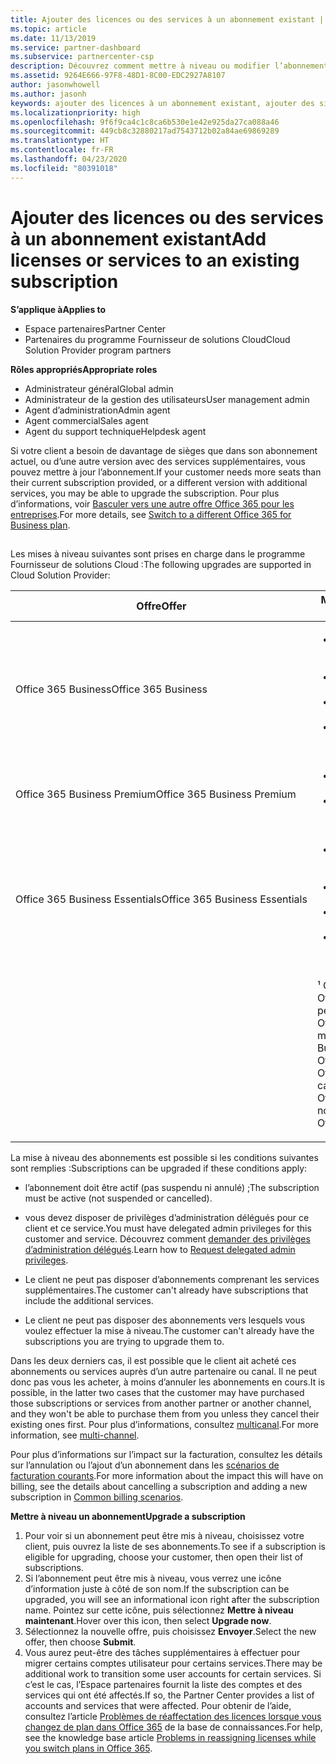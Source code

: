 ```yaml
---
title: Ajouter des licences ou des services à un abonnement existant | Espace partenaires
ms.topic: article
ms.date: 11/13/2019
ms.service: partner-dashboard
ms.subservice: partnercenter-csp
description: Découvrez comment mettre à niveau ou modifier l’abonnement d’un client, par exemple en ajoutant des licences ou des sièges ou en passant à une version différente avec d’autres services.
ms.assetid: 9264E666-97F8-48D1-8C00-EDC2927A8107
author: jasonwhowell
ms.author: jasonh
keywords: ajouter des licences à un abonnement existant, ajouter des sièges à un abonnement existant, modifier un abonnement, changer d’abonnement, acheter des licences supplémentaires pour un client
ms.localizationpriority: high
ms.openlocfilehash: 9f6f9ca4c1c8ca6b530e1e42e925da27ca088a46
ms.sourcegitcommit: 449cb8c32880217ad7543712b02a84ae69869289
ms.translationtype: HT
ms.contentlocale: fr-FR
ms.lasthandoff: 04/23/2020
ms.locfileid: "80391018"
---
```

# <a name="add-licenses-or-services-to-an-existing-subscription"></a><span data-ttu-id="17349-104">Ajouter des licences ou des services à un abonnement existant</span><span class="sxs-lookup"><span data-stu-id="17349-104">Add licenses or services to an existing subscription</span></span>

<span data-ttu-id="17349-105">**S’applique à**</span><span class="sxs-lookup"><span data-stu-id="17349-105">**Applies to**</span></span>

- <span data-ttu-id="17349-106">Espace partenaires</span><span class="sxs-lookup"><span data-stu-id="17349-106">Partner Center</span></span>
- <span data-ttu-id="17349-107">Partenaires du programme Fournisseur de solutions Cloud</span><span class="sxs-lookup"><span data-stu-id="17349-107">Cloud Solution Provider program partners</span></span>

<span data-ttu-id="17349-108">**Rôles appropriés**</span><span class="sxs-lookup"><span data-stu-id="17349-108">**Appropriate roles**</span></span>

- <span data-ttu-id="17349-109">Administrateur général</span><span class="sxs-lookup"><span data-stu-id="17349-109">Global admin</span></span>
- <span data-ttu-id="17349-110">Administrateur de la gestion des utilisateurs</span><span class="sxs-lookup"><span data-stu-id="17349-110">User management admin</span></span>
- <span data-ttu-id="17349-111">Agent d’administration</span><span class="sxs-lookup"><span data-stu-id="17349-111">Admin agent</span></span>
- <span data-ttu-id="17349-112">Agent commercial</span><span class="sxs-lookup"><span data-stu-id="17349-112">Sales agent</span></span>
- <span data-ttu-id="17349-113">Agent du support technique</span><span class="sxs-lookup"><span data-stu-id="17349-113">Helpdesk agent</span></span>

<span data-ttu-id="17349-114">Si votre client a besoin de davantage de sièges que dans son abonnement actuel, ou d’une autre version avec des services supplémentaires, vous pouvez mettre à jour l’abonnement.</span><span class="sxs-lookup"><span data-stu-id="17349-114">If your customer needs more seats than their current subscription provided, or a different version with additional services, you may be able to upgrade the subscription.</span></span> <span data-ttu-id="17349-115">Pour plus d’informations, voir [Basculer vers une autre offre Office&nbsp;365 pour les entreprises](https://go.microsoft.com/fwlink/p/?LinkId=723577).</span><span class="sxs-lookup"><span data-stu-id="17349-115">For more details, see [Switch to a different Office 365 for Business plan](https://go.microsoft.com/fwlink/p/?LinkId=723577).</span></span>

## <a href="" id="upgradesubscription"></a>


<span data-ttu-id="17349-116">Les mises à niveau suivantes sont prises en charge dans le programme Fournisseur de solutions Cloud&nbsp;:</span><span class="sxs-lookup"><span data-stu-id="17349-116">The following upgrades are supported in Cloud Solution Provider:</span></span>

<table>
<colgroup>
<col width="50%" />
<col width="50%" />
</colgroup>
<thead>
<tr class="header">
<th><span data-ttu-id="17349-117">Offre</span><span class="sxs-lookup"><span data-stu-id="17349-117">Offer</span></span></th>
<th><span data-ttu-id="17349-118">Mises à niveau possibles</span><span class="sxs-lookup"><span data-stu-id="17349-118">Possible upgrades</span></span></th>
</tr>
</thead>
<tbody>
<tr class="odd">
<td><span data-ttu-id="17349-119">Office 365 Business</span><span class="sxs-lookup"><span data-stu-id="17349-119">Office 365 Business</span></span></td>
<td><ul>
<li><span data-ttu-id="17349-120">Office&nbsp;365 Business&nbsp;Premium¹</span><span class="sxs-lookup"><span data-stu-id="17349-120">Office 365 Business Premium¹</span></span></li>
<li><span data-ttu-id="17349-121">Office 365 ProPlus</span><span class="sxs-lookup"><span data-stu-id="17349-121">Office 365 ProPlus</span></span></li>
<li><span data-ttu-id="17349-122">Office&nbsp;365 Entreprise&nbsp;E3</span><span class="sxs-lookup"><span data-stu-id="17349-122">Office 365 Enterprise E3</span></span></li>
<li><span data-ttu-id="17349-123">Office&nbsp;365 Enterprise&nbsp;E5</span><span class="sxs-lookup"><span data-stu-id="17349-123">Office 365 Enterprise E5</span></span></li>
</ul></td>
</tr>
<tr class="even">
<td><span data-ttu-id="17349-124">Office 365 Business Premium</span><span class="sxs-lookup"><span data-stu-id="17349-124">Office 365 Business Premium</span></span></td>
<td><ul>
<li><span data-ttu-id="17349-125">Office&nbsp;365 Entreprise&nbsp;E3</span><span class="sxs-lookup"><span data-stu-id="17349-125">Office 365 Enterprise E3</span></span></li>
<li><span data-ttu-id="17349-126">Office&nbsp;365 Enterprise&nbsp;E5</span><span class="sxs-lookup"><span data-stu-id="17349-126">Office 365 Enterprise E5</span></span></li>
</ul></td>
</tr>
<tr class="odd">
<td><span data-ttu-id="17349-127">Office 365 Business Essentials</span><span class="sxs-lookup"><span data-stu-id="17349-127">Office 365 Business Essentials</span></span></td>
<td><ul>
<li><span data-ttu-id="17349-128">Office&nbsp;365 Business&nbsp;Premium¹</span><span class="sxs-lookup"><span data-stu-id="17349-128">Office 365 Business Premium¹</span></span></li>
<li><span data-ttu-id="17349-129">Office&nbsp;365 Entreprise&nbsp;E1</span><span class="sxs-lookup"><span data-stu-id="17349-129">Office 365 Enterprise E1</span></span></li>
<li><span data-ttu-id="17349-130">Office&nbsp;365 Entreprise&nbsp;E3</span><span class="sxs-lookup"><span data-stu-id="17349-130">Office 365 Enterprise E3</span></span></li>
<li><span data-ttu-id="17349-131">Office&nbsp;365 Enterprise&nbsp;E5</span><span class="sxs-lookup"><span data-stu-id="17349-131">Office 365 Enterprise E5</span></span></li>
</ul></td>
</tr>
<tr class="even">
<td></td>
<td><p><span data-ttu-id="17349-132">¹ Office 365 Business India et Office 365 Business Essentials India peuvent être mis à niveau vers Office 365 Business Premium India, mais pas vers Office 365 Business Premium.</span><span class="sxs-lookup"><span data-stu-id="17349-132">¹ Office 365 Business India and Office 365 Business Essentials India can be upgraded to Office 365 Business Premium India, not to Office 365 Business Premium.</span></span></p></td>
</tr>
</tbody>
</table>

<span data-ttu-id="17349-133">La mise à niveau des abonnements est possible si les conditions suivantes sont remplies&nbsp;:</span><span class="sxs-lookup"><span data-stu-id="17349-133">Subscriptions can be upgraded if these conditions apply:</span></span>

-   <span data-ttu-id="17349-134">l’abonnement doit être actif (pas suspendu ni annulé)&nbsp;;</span><span class="sxs-lookup"><span data-stu-id="17349-134">The subscription must be active (not suspended or cancelled).</span></span>

-   <span data-ttu-id="17349-135">vous devez disposer de privilèges d’administration délégués pour ce client et ce service.</span><span class="sxs-lookup"><span data-stu-id="17349-135">You must have delegated admin privileges for this customer and service.</span></span> <span data-ttu-id="17349-136">Découvrez comment [demander des privilèges d’administration délégués](request-a-relationship-with-a-customer.md).</span><span class="sxs-lookup"><span data-stu-id="17349-136">Learn how to [Request delegated admin privileges](request-a-relationship-with-a-customer.md).</span></span>

-   <span data-ttu-id="17349-137">Le client ne peut pas disposer d’abonnements comprenant les services supplémentaires.</span><span class="sxs-lookup"><span data-stu-id="17349-137">The customer can't already have subscriptions that include the additional services.</span></span>

-   <span data-ttu-id="17349-138">Le client ne peut pas disposer des abonnements vers lesquels vous voulez effectuer la mise à niveau.</span><span class="sxs-lookup"><span data-stu-id="17349-138">The customer can't already have the subscriptions you are trying to upgrade them to.</span></span>

<span data-ttu-id="17349-139">Dans les deux derniers cas, il est possible que le client ait acheté ces abonnements ou services auprès d’un autre partenaire ou canal. Il ne peut donc pas vous les acheter, à moins d’annuler les abonnements en cours.</span><span class="sxs-lookup"><span data-stu-id="17349-139">It is possible, in the latter two cases that the customer may have purchased those subscriptions or services from another partner or another channel, and they won't be able to purchase them from you unless they cancel their existing ones first.</span></span> <span data-ttu-id="17349-140">Pour plus d’informations, consultez [multicanal](multichannel.md).</span><span class="sxs-lookup"><span data-stu-id="17349-140">For more information, see [multi-channel](multichannel.md).</span></span>

<span data-ttu-id="17349-141">Pour plus d’informations sur l’impact sur la facturation, consultez les détails sur l’annulation ou l’ajout d’un abonnement dans les [scénarios de facturation courants](common-billing-scenarios.md).</span><span class="sxs-lookup"><span data-stu-id="17349-141">For more information about the impact this will have on billing, see the details about cancelling a subscription and adding a new subscription in [Common billing scenarios](common-billing-scenarios.md).</span></span>

<span data-ttu-id="17349-142">**Mettre à niveau un abonnement**</span><span class="sxs-lookup"><span data-stu-id="17349-142">**Upgrade a subscription**</span></span>

1.  <span data-ttu-id="17349-143">Pour voir si un abonnement peut être mis à niveau, choisissez votre client, puis ouvrez la liste de ses abonnements.</span><span class="sxs-lookup"><span data-stu-id="17349-143">To see if a subscription is eligible for upgrading, choose your customer, then open their list of subscriptions.</span></span>
2.  <span data-ttu-id="17349-144">Si l’abonnement peut être mis à niveau, vous verrez une icône d’information juste à côté de son nom.</span><span class="sxs-lookup"><span data-stu-id="17349-144">If the subscription can be upgraded, you will see an informational icon right after the subscription name.</span></span> <span data-ttu-id="17349-145">Pointez sur cette icône, puis sélectionnez **Mettre à niveau maintenant**.</span><span class="sxs-lookup"><span data-stu-id="17349-145">Hover over this icon, then select **Upgrade now**.</span></span>
3.  <span data-ttu-id="17349-146">Sélectionnez la nouvelle offre, puis choisissez **Envoyer**.</span><span class="sxs-lookup"><span data-stu-id="17349-146">Select the new offer, then choose **Submit**.</span></span>
4.  <span data-ttu-id="17349-147">Vous aurez peut-être des tâches supplémentaires à effectuer pour migrer certains comptes utilisateur pour certains services.</span><span class="sxs-lookup"><span data-stu-id="17349-147">There may be additional work to transition some user accounts for certain services.</span></span> <span data-ttu-id="17349-148">Si c’est le cas, l’Espace partenaires fournit la liste des comptes et des services qui ont été affectés.</span><span class="sxs-lookup"><span data-stu-id="17349-148">If so, the Partner Center provides a list of accounts and services that were affected.</span></span> <span data-ttu-id="17349-149">Pour obtenir de l’aide, consultez l’article [Problèmes de réaffectation des licences lorsque vous changez de plan dans Office&nbsp;365](https://go.microsoft.com/fwlink/p/?LinkId=723576) de la base de connaissances.</span><span class="sxs-lookup"><span data-stu-id="17349-149">For help, see the knowledge base article [Problems in reassigning licenses while you switch plans in Office 365](https://go.microsoft.com/fwlink/p/?LinkId=723576).</span></span>

 

 



